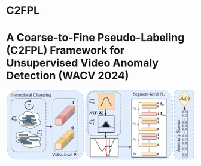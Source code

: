 # C2FPL

# A Coarse-to-Fine Pseudo-Labeling (C2FPL) Framework for Unsupervised Video Anomaly Detection (WACV 2024)





<p align="center">
<img src="imgs/wacv2024.png" width="1050">
</p>



